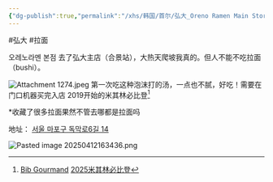 ```yaml
---
{"dg-publish":true,"permalink":"/xhs/韩国/首尔/弘大_Oreno Ramen Main Store/","tags":["rednote","首尔"],"created":"2024-09-10","updated":"2025-04-12T16:35:10.504+08:00"}
---
```


#弘大 #拉面

오레노라멘 본점
去了弘大主店（合景站），大热天爬坡我真的。但人不能不吃拉面（bushi）。


![Attachment 1274.jpeg](/img/user/xhs/%E9%9F%A9%E5%9B%BD/%E9%A6%96%E5%B0%94/photo-%E9%A6%96%E5%B0%94/Attachment%201274.jpeg)
第一次吃这种泡沫打的汤，一点也不腻，好吃！需要在门口机器买完入店
2019开始的米其林必比登[^1]

*收藏了很多拉面果然不管去哪都是拉面吗

[^1]: [Bib Gourmand](https://guide.michelin.com/sg/zh_CN/article/features/what-the-bib-gourmand)
[2025米其林必比登](https://guide.michelin.com/kr/ko/seoul-capital-area/kr-seoul/restaurant/oreno-ramen?utm_source=naver&utm_medium=referral&utm_campaign=naver&utm_term=ko)

地址：
[서울 마포구 독막로6길 14](https://pcmap.place.naver.com/restaurant/814481697/home?from=map&fromPanelNum=1&additionalHeight=76&timestamp=202504121627&locale=ko&svcName=map_pcv5#)

![Pasted image 20250412163436.png](/img/user/xhs/%E9%9F%A9%E5%9B%BD/%E9%A6%96%E5%B0%94/photo-%E9%A6%96%E5%B0%94/Pasted%20image%2020250412163436.png)